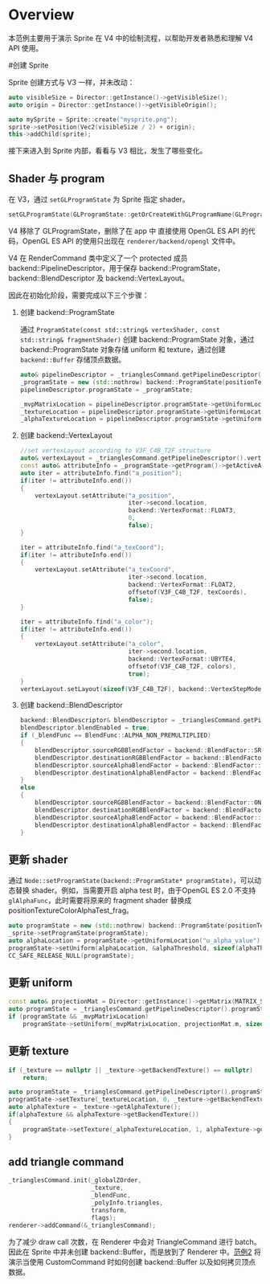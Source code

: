 # Overview

本范例主要用于演示 Sprite 在 V4 中的绘制流程，以帮助开发者熟悉和理解 V4 API 使用。

#创建 Sprite

Sprite 创建方式与 V3 一样，并未改动：

```c++
auto visibleSize = Director::getInstance()->getVisibleSize();
auto origin = Director::getInstance()->getVisibleOrigin();

auto mySprite = Sprite::create("mysprite.png");
sprite->setPosition(Vec2(visibleSize / 2) + origin);
this->addChild(sprite);
```

接下来进入到 Sprite 内部，看看与 V3 相比，发生了哪些变化。

## Shader 与 program

在 V3，通过 `setGLProgramState` 为 Sprite 指定 shader。

```c++
setGLProgramState(GLProgramState::getOrCreateWithGLProgramName(GLProgram::SHADER_NAME_POSITION_TEXTURE_COLOR_NO_MVP, texture));
```

V4 移除了 GLProgramState，删除了在 app 中 直接使用 OpenGL ES API 的代码，OpenGL ES API 的使用只出现在 `renderer/backend/opengl` 文件中。

V4 在 RenderCommand 类中定义了一个 protected 成员 backend::PipelineDescriptor，用于保存 backend::ProgramState， backend::BlendDescriptor 及 backend::VertexLayout。

因此在初始化阶段，需要完成以下三个步骤：

1. 创建 backend::ProgramState

   通过 `ProgramState(const std::string& vertexShader, const std::string& fragmentShader)` 创建 backend::ProgramState 对象，通过 backend::ProgramState 对象存储 uniform 和 texture，通过创建 `backend::Buffer` 存储顶点数据。

   ```c++
   auto& pipelineDescriptor = _trianglesCommand.getPipelineDescriptor();
   _programState = new (std::nothrow) backend::ProgramState(positionTextureColor_vert, positionTextureColor_frag);
   pipelineDescriptor.programState = _programState;
   
   _mvpMatrixLocation = pipelineDescriptor.programState->getUniformLocation("u_MVPMatrix");
   _textureLocation = pipelineDescriptor.programState->getUniformLocation("u_texture");
   _alphaTextureLocation = pipelineDescriptor.programState->getUniformLocation("u_texture1");
   ```

2. 创建 backend::VertexLayout

   ```c++
   //set vertexLayout according to V3F_C4B_T2F structure
   auto& vertexLayout = _trianglesCommand.getPipelineDescriptor().vertexLayout;
   const auto& attributeInfo = _programState->getProgram()->getActiveAttributes();
   auto iter = attributeInfo.find("a_position");
   if(iter != attributeInfo.end())
   {
       vertexLayout.setAttribute("a_position", 
                                 iter->second.location, 
                                 backend::VertexFormat::FLOAT3, 
                                 0, 
                                 false);
   }
   
   iter = attributeInfo.find("a_texCoord");
   if(iter != attributeInfo.end())
   {
       vertexLayout.setAttribute("a_texCoord", 
                                 iter->second.location, 
                                 backend::VertexFormat::FLOAT2, 
                                 offsetof(V3F_C4B_T2F, texCoords), 
                                 false);
   }
   
   iter = attributeInfo.find("a_color");
   if(iter != attributeInfo.end())
   {
       vertexLayout.setAttribute("a_color", 
                                 iter->second.location, 
                                 backend::VertexFormat::UBYTE4, 
                                 offsetof(V3F_C4B_T2F, colors), 
                                 true);
   }
   vertexLayout.setLayout(sizeof(V3F_C4B_T2F), backend::VertexStepMode::VERTEX);
   ```

3. 创建 backend::BlendDescriptor 

   ```c++
   backend::BlendDescriptor& blendDescriptor = _trianglesCommand.getPipelineDescriptor().blendDescriptor;
   blendDescriptor.blendEnabled = true;
   if (_blendFunc == BlendFunc::ALPHA_NON_PREMULTIPLIED)
   {
       blendDescriptor.sourceRGBBlendFactor = backend::BlendFactor::SRC_ALPHA;
       blendDescriptor.destinationRGBBlendFactor = backend::BlendFactor::ONE_MINUS_SRC_ALPHA;
       blendDescriptor.sourceAlphaBlendFactor = backend::BlendFactor::SRC_ALPHA;
       blendDescriptor.destinationAlphaBlendFactor = backend::BlendFactor::ONE_MINUS_SRC_ALPHA;
   }
   else
   {
       blendDescriptor.sourceRGBBlendFactor = backend::BlendFactor::ONE;
       blendDescriptor.destinationRGBBlendFactor = backend::BlendFactor::ONE_MINUS_SRC_ALPHA;
       blendDescriptor.sourceAlphaBlendFactor = backend::BlendFactor::ONE;
       blendDescriptor.destinationAlphaBlendFactor = backend::BlendFactor::ONE_MINUS_SRC_ALPHA;
   }
   ```

## 更新 shader

通过 `Node::setProgramState(backend::ProgramState* programState)`，可以动态替换 shader。例如，当需要开启 alpha test 时，由于OpenGL ES 2.0 不支持 `glAlphaFunc`，此时需要将原来的 fragment shader 替换成 positionTextureColorAlphaTest_frag。

```c++
auto programState = new (std::nothrow) backend::ProgramState(positionTextureColor_vert, positionTextureColorAlphaTest_frag);
_sprite->setProgramState(programState);
auto alphaLocation = programState->getUniformLocation("u_alpha_value");
programState->setUniform(alphaLocation, &alphaThreshold, sizeof(alphaThreshold));
CC_SAFE_RELEASE_NULL(programState);
```

## 更新 uniform

```c++
const auto& projectionMat = Director::getInstance()->getMatrix(MATRIX_STACK_TYPE::MATRIX_STACK_PROJECTION);
auto programState = _trianglesCommand.getPipelineDescriptor().programState;
if (programState && _mvpMatrixLocation)
    programState->setUniform(_mvpMatrixLocation, projectionMat.m, sizeof(projectionMat.m));
```

## 更新 texture

```c++
if (_texture == nullptr || _texture->getBackendTexture() == nullptr)
    return;

auto programState = _trianglesCommand.getPipelineDescriptor().programState;
programState->setTexture(_textureLocation, 0, _texture->getBackendTexture());
auto alphaTexture = _texture->getAlphaTexture();
if(alphaTexture && alphaTexture->getBackendTexture())
{
    programState->setTexture(_alphaTextureLocation, 1, alphaTexture->getBackendTexture());
}
```

## add triangle command

```c++
_trianglesCommand.init(_globalZOrder,
                       _texture,
                       _blendFunc,
                       _polyInfo.triangles,
                       transform,
                       flags);
renderer->addCommand(&_trianglesCommand);
```

为了减少 draw call 次数，在 Renderer 中会对 TriangleCommand 进行 batch。因此在 Sprite 中并未创建 backend::Buffer，而是放到了 Renderer 中。[范例2](./customCommandTutorial.md) 将演示当使用 CustomCommand 时如何创建 backend::Buffer 以及如何拷贝顶点数据。